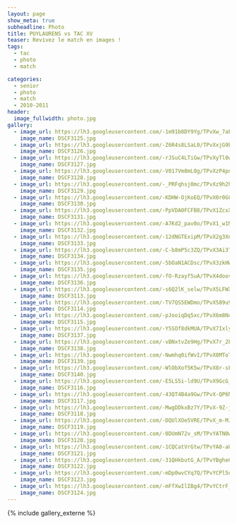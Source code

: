 ```yaml
---
layout: page
show_meta: true
subheadline: Photo
title: PUYLAURENS vs TAC XV
teaser: Revivez le match en images !
tags:
  - tac
  - photo
  - match

categories:
  - senior
  - photo
  - match
  - 2010-2011
header:
  image_fullwidth: photo.jpg
gallery:
  - image_url: https://lh3.googleusercontent.com/-1m91b8DY9Yg/TPvXw_7abdI/AAAAAAAAA40/0AwpYgGOt4k7_HgYTqt3AlWqQvBC_ULTwCHM
    image_name: DSCF3125.jpg
  - image_url: https://lh3.googleusercontent.com/-Z6R4s8LSaL0/TPvXxjG9beI/AAAAAAAAA40/0G-24IzAGTIi7pD1DcoJzPZc2oN3iQ5-QCHM
    image_name: DSCF3126.jpg
  - image_url: https://lh3.googleusercontent.com/-rJSuC4LTiGw/TPvXyTl0wPI/AAAAAAAAA40/ZxiJkcLYwEUW514PAOdx5EKajMGipZOdACHM
    image_name: DSCF3127.jpg
  - image_url: https://lh3.googleusercontent.com/-V017Vm8mL0g/TPvXzP4pnEI/AAAAAAAAA40/IpNUGQP9qsEsKceLGfArM7nTEStqT3wWwCHM
    image_name: DSCF3128.jpg
  - image_url: https://lh3.googleusercontent.com/-_PRFqhsj0mc/TPvXz9h2h0I/AAAAAAAAA40/vSpftC-ed6o8ggWoELbCnc5bZVkD5XOjACHM
    image_name: DSCF3129.jpg
  - image_url: https://lh3.googleusercontent.com/-KDHW-OjKoEQ/TPvX0r0G8jI/AAAAAAAAA40/Hx5HN3CH4H8DYULe7hLLN3n01fwOnLQtwCHM
    image_name: DSCF3130.jpg
  - image_url: https://lh3.googleusercontent.com/-PpVDA0FCFB8/TPvX1ZcxXkI/AAAAAAAAA40/AA6n1VK1lCMuGonaoqBLD4vE2CT5phF0gCHM
    image_name: DSCF3131.jpg
  - image_url: https://lh3.googleusercontent.com/-A7Kd2_pav0o/TPvX1_w1MWI/AAAAAAAAA40/AJZkOcGWMxk4Hoq6Vg5vfu9kK_A_GcMQQCHM
    image_name: DSCF3132.jpg
  - image_url: https://lh3.googleusercontent.com/-12dNGTExipM/TPvX2g3XnnI/AAAAAAAAA40/2j_YdMyS6yIdLZahvSxzDYZAymwIWH-zwCHM
    image_name: DSCF3133.jpg
  - image_url: https://lh3.googleusercontent.com/-C-b8mP5c3ZQ/TPvX3Ai3T0I/AAAAAAAAA40/poS34hAtv6Q9dYNBxxcy8vYme2r7faN9wCHM
    image_name: DSCF3134.jpg
  - image_url: https://lh3.googleusercontent.com/-5bOaN1ACDsc/TPvX3zkHWfI/AAAAAAAAA40/7rg_1N0Z_hc0OmKo6npaaBZp4H9APoPxACHM
    image_name: DSCF3135.jpg
  - image_url: https://lh3.googleusercontent.com/-fO-Rzayf5uA/TPvX4doovTI/AAAAAAAAA40/KAANhyFEF18z-cBmnxTIRRXkMbiyWI_9ACHM
    image_name: DSCF3136.jpg
  - image_url: https://lh3.googleusercontent.com/-s6Q2lK_selw/TPvX5LFWX9I/AAAAAAAAA40/YWmr-Di6ImknReW54knHkZh6pSPXPt6AQCHM
    image_name: DSCF3113.jpg
  - image_url: https://lh3.googleusercontent.com/-TV7QS5EWDmo/TPvX589u94I/AAAAAAAAA40/9h_YU7fZoJAMv0tSz4g2CKBC3K04OotXgCHM
    image_name: DSCF3114.jpg
  - image_url: https://lh3.googleusercontent.com/-pJooiqDq5xc/TPvX6m8NcYI/AAAAAAAAA40/e1y8iDOEFbMmxkzotC1w1uya0f0xDGKlQCHM
    image_name: DSCF3115.jpg
  - image_url: https://lh3.googleusercontent.com/-Y5SOf8dkMUA/TPvX7IxlyXI/AAAAAAAAA40/rMcT86T41uky3zheHMhnhdCFRAHvbY6lwCHM
    image_name: DSCF3137.jpg
  - image_url: https://lh3.googleusercontent.com/-vBNxtvZe9Hg/TPvX7r_2bUI/AAAAAAAAA40/jl1HzJHmgjoFJBdI9ycupOw5gSAZtnNrgCHM
    image_name: DSCF3138.jpg
  - image_url: https://lh3.googleusercontent.com/-Nwmhq0ifWvI/TPvX8MToTjI/AAAAAAAAA40/Qy_MRYcm4JYRhm41yqASWejDe1dkmtIbwCHM
    image_name: DSCF3139.jpg
  - image_url: https://lh3.googleusercontent.com/-WlObXof5K5w/TPvX8r-sF4I/AAAAAAAAA40/NxSXQTU2jrklZ7f1PaphJkyGS0YkMbywACHM
    image_name: DSCF3140.jpg
  - image_url: https://lh3.googleusercontent.com/-E5LS5i-ld9U/TPvX9GcG_cI/AAAAAAAAA40/jW3NKqDXP5YXGT2VEk8p7wWF0-ItpCvUQCHM
    image_name: DSCF3116.jpg
  - image_url: https://lh3.googleusercontent.com/-43QT4B4a9Gw/TPvX-QP6NDI/AAAAAAAAA44/UIfH-JVO35s-vF48tm-yZtr7qNeUXq7NQCHM
    image_name: DSCF3117.jpg
  - image_url: https://lh3.googleusercontent.com/-MwgDDkxBz7Y/TPvX-9Z-jAI/AAAAAAAAA48/JaQgfg4pwwEgp11D434Wk7ABbIAP-zIrwCHM
    image_name: DSCF3118.jpg
  - image_url: https://lh3.googleusercontent.com/-DQUlXOe5VRE/TPvX_m-MJlI/AAAAAAAAA5A/XDrqCNDOQE0anhQS8U7CaVWrNtx77pBXQCHM
    image_name: DSCF3119.jpg
  - image_url: https://lh3.googleusercontent.com/-0DUmN72v_sM/TPvYATN0wvI/AAAAAAAAA5E/zFLRHI7FRR8HJLQBD1Z74CLubQg6f5uJACHM
    image_name: DSCF3120.jpg
  - image_url: https://lh3.googleusercontent.com/-1CQCatVrGtw/TPvYA0-aUEI/AAAAAAAAA5I/lzs9KFA6cvAlQdLiM4-r9kqczDIP65COQCHM
    image_name: DSCF3121.jpg
  - image_url: https://lh3.googleusercontent.com/-31QHkbutG_A/TPvYBgheGoI/AAAAAAAAA5M/m6qsxqPzSPQWNcDVvaXYM-RSdOAWjImvACHM
    image_name: DSCF3122.jpg
  - image_url: https://lh3.googleusercontent.com/-mDp0wvCYq7Q/TPvYCPl5uyI/AAAAAAAAA5Q/CiNuziyWAmgm0_nSqoUsr_qLvQXGiwZdQCHM
    image_name: DSCF3123.jpg
  - image_url: https://lh3.googleusercontent.com/-mFfXwIlIBg4/TPvYCtrF_pI/AAAAAAAAA5U/drZjAuQl-AQNhbOV7V8dm2BAsxPYn9mpACHM
    image_name: DSCF3124.jpg
---
```

{% include gallery_externe %}
